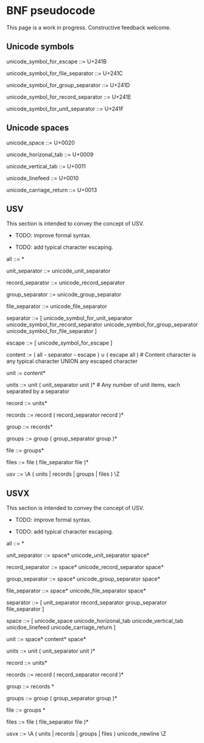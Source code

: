 # BNF pseudocode

This page is a work in progress. Constructive feedback welcome.


## Unicode symbols

unicode_symbol_for_escape ::= U+241B

unicode_symbol_for_file_separator ::= U+241C

unicode_symbol_for_group_separator ::= U+241D

unicode_symbol_for_record_separator ::= U+241E

unicode_symbol_for_unit_separator ::= U+241F


## Unicode spaces

unicode_space ::= U+0020

unicode_horizonal_tab ::= U+0009

unicode_vertical_tab ::= U+0011

unicode_linefeed ::= U+0010  

unicode_carriage_return ::= U+0013


## USV

This section is intended to convey the concept of USV. 

* TODO: improve formal syntax.

* TODO: add typical character escaping.

all ::= *

unit_separator ::= unicode_unit_separator

record_separator ::= unicode_record_separator

group_separator ::= unicode_group_separator

file_separator ::= unicode_file_separator

separator ::= [
    unicode_symbol_for_unit_separator
    unicode_symbol_for_record_separator
    unicode_symbol_for_group_separator
    unicode_symbol_for_file_separator
]

escape ::= [
    unicode_symbol_for_escape
]

content := ( all - separator - escape ) ∪ ( escape all )  # Content character is any typical character UNION any escaped character

unit := content*

units ::= unit ( unit_separator unit )*  # Any number of unit items, each separated by a separator

record ::= units*

records ::= record ( record_separator record )*

group ::= records*

groups ::= group ( group_separator group )*

file ::= groups*

files ::= file ( file_separator file )*

usv ::= \A ( units | records | groups | files ) \Z


## USVX

This section is intended to convey the concept of USV. 

* TODO: improve formal syntax.

* TODO: add typical character escaping.

all ::= *

unit_separator ::= space* unicode_unit_separator space*

record_separator ::= space* unicode_record_separator space*

group_separator ::= space* unicode_group_separator space*

file_separator ::= space* unicode_file_separator space*

separator ::= [
    unit_separator
    record_separator
    group_separator
    file_separator
]

space ::= [
    unicode_space
    unicode_horizonal_tab
    unicode_vertical_tab
    unicdoe_linefeed
    unicode_carriage_return 
]

unit ::= space* content* space*

units ::= unit ( unit_separator unit )*

record ::= units*

records ::= record ( record_separator record )*

group ::= records *

groups ::= group ( group_separator group )*

file ::= groups *

files ::= file ( file_separator file )*

usvx ::= \A ( units | records | groups | files ) unicode_newline \Z
